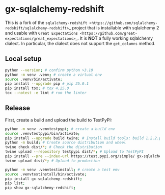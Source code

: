 # gx-sqlalchemy-redshift

This is a fork of the
`sqlalchemy-redshift <https://github.com/sqlalchemy-redshift/sqlalchemy-redshift>`_
project that is installable with sqlalchemy 2 and usable with `Great Expectations <https://github.com/great-expectations/great_expectations>`_.
It is **NOT** a fully working sqlalchemy dialect. In particular, the dialect does not support the `get_columns` method.

## Local setup

```sh
python --version; # confirm python >3.10
python -m venv .venv; # create a virtual env
source .venv/bin/activate;
pip install --upgrade pip # pip 25.0.1
pip install tox; # tox 4.25.0
tox --notest -e lint # run the linter
```

## Release

First, create a build and upload the build to TestPyPI:

```sh
python -m venv .venvtestpypi; # create a build env
source .venvtestpypi/bin/activate;
pip install --upgrade build twine; # Install build tools: build 1.2.2.post1, twine 6.1.0
python -m build; # Create source distribution and wheel
twine check dist/*; # Check the distribution
twine upload --repository testpypi dist/*; # Upload to TestPyPI
pip install --pre --index-url https://test.pypi.org/simple/ gx-sqlalchemy-redshift; # test download
twine upload dist/*; # Upload to production
```

```sh
python -m venv .venvtestinstall; # create a test env
source .venvtestinstall/bin/activate;
pip install gx-sqlalchemy-redshift;
pip list;
pip show gx-sqlalchemy-redshift;
```
